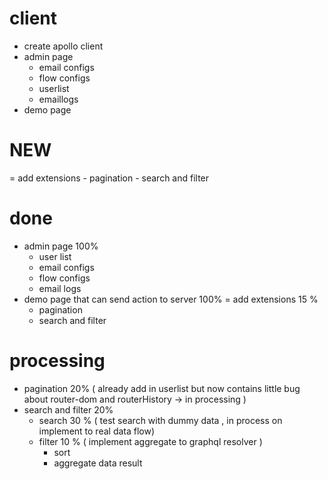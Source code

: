 # client 
- create apollo client 
- admin page
	- email configs
	- flow configs
	- userlist
	- emaillogs
- demo page
# NEW 
= add extensions
	- pagination
	- search and filter

# done
- admin page 100%
	- user list
	- email configs
	- flow configs
  - email logs
- demo page that can send action to server 100%
= add extensions 15 %
	- pagination
	- search and filter


# processing
- pagination 20% ( already add in userlist but now contains little bug about router-dom and routerHistory -> in processing )
- search and filter 20%
	- search 30 % ( test search with dummy data , in process on implement to real data flow)
	- filter 10 % ( implement aggregate to graphql resolver )
		- sort 
		- aggregate data result